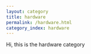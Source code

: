 ```yaml
---
layout: category
title: hardware
permalink: /hardware.html
category_index: hardware
---
```

Hi, this is the hardware category

